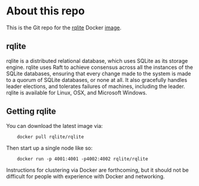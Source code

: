 # About this repo
This is the Git repo for the [rqlite](https://github.com/rqlite/rqlite) Docker [image](https://hub.docker.com/r/rqlite/rqlite/).

## rqlite
rqlite is a distributed relational database, which uses SQLite as its storage engine. rqlite uses Raft to achieve consensus across all the instances of the SQLite databases, ensuring that every change made to the system is made to a quorum of SQLite databases, or none at all. It also gracefully handles leader elections, and tolerates failures of machines, including the leader. rqlite is available for Linux, OSX, and Microsoft Windows.

## Getting rqlite
You can download the latest image via:
```
    docker pull rqlite/rqlite
```
Then start up a single node like so:
```
    docker run -p 4001:4001 -p4002:4002 rqlite/rqlite
```

Instructions for clustering via Docker are forthcoming, but it should not be difficult for people with experience with Docker and networking.

